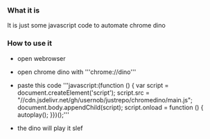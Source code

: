 ### What it is
It is just some javascript code to automate chrome dino

### How to use it
- open webrowser
- open chrome dino with 
'''chrome://dino'''
- paste this code
'''javascript:(function () { var script = document.createElement('script'); script.src = "//cdn.jsdelivr.net/gh/usernob/justrepo/chromedino/main.js";  document.body.appendChild(script); script.onload = function () { autoplay(); }})();'''

- the dino will play it slef

